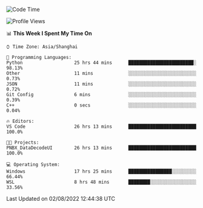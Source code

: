 <!--START_SECTION:waka-->
![Code Time](http://img.shields.io/badge/Code%20Time-187%20hrs%2053%20mins-blue)

![Profile Views](http://img.shields.io/badge/Profile%20Views-1-blue)

📊 **This Week I Spent My Time On** 

```text
⌚︎ Time Zone: Asia/Shanghai

💬 Programming Languages: 
Python                   25 hrs 44 mins      ████████████████████████░   98.13% 
Other                    11 mins             ░░░░░░░░░░░░░░░░░░░░░░░░░   0.73% 
JSON                     11 mins             ░░░░░░░░░░░░░░░░░░░░░░░░░   0.72% 
Git Config               6 mins              ░░░░░░░░░░░░░░░░░░░░░░░░░   0.39% 
C++                      0 secs              ░░░░░░░░░░░░░░░░░░░░░░░░░   0.04%

🔥 Editors: 
VS Code                  26 hrs 13 mins      █████████████████████████   100.0%

🐱‍💻 Projects: 
PNBX_DataDecodeUI        26 hrs 13 mins      █████████████████████████   100.0%

💻 Operating System: 
Windows                  17 hrs 25 mins      ████████████████░░░░░░░░░   66.44% 
WSL                      8 hrs 48 mins       ████████░░░░░░░░░░░░░░░░░   33.56%

```


 Last Updated on 02/08/2022 12:44:38 UTC
<!--END_SECTION:waka-->